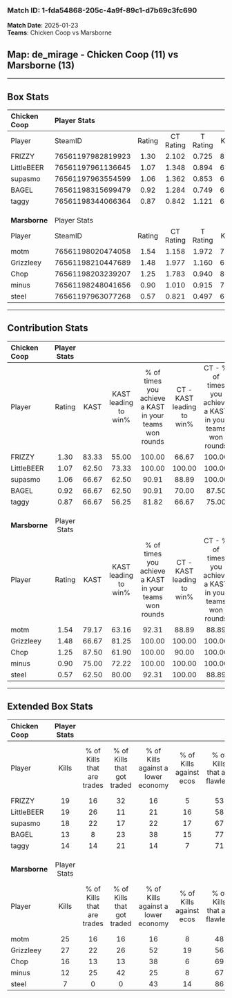 ### Match ID: 1-fda54868-205c-4a9f-89c1-d7b69c3fc690  
**Match Date**: 2025-01-23  
**Teams**: Chicken Coop vs Marsborne  

## **Map**: de_mirage - Chicken Coop (11) vs Marsborne (13)  
---  

## Box Stats  

| **Chicken Coop** | Player Stats      |        |           |          |       |      |       |         |        |      |     |
| :- | :- | :-: | :-: | :-: | :-: | :-: | :-: | :-: | :-: | :-: | :-: |
| Player           | SteamID           | Rating | CT Rating | T Rating | KAST  | ADR  | Kills | Assists | Deaths | K/D  | HS% |
| FRIZZY           | 76561197982819923 |  1.30  |   2.102   |  0.725   | 83.33 | 88.2 |  19   |   10    |   17   | 1.12 | 47  |
| LittleBEER       | 76561197961136645 |  1.07  |   1.348   |  0.894   | 62.50 | 60.0 |  19   |    3    |   15   | 1.27 | 52  |
| supasmo          | 76561197963554599 |  1.06  |   1.362   |  0.853   | 66.67 | 83.3 |  18   |    4    |   19   | 0.95 | 44  |
| BAGEL            | 76561198315699479 |  0.92  |   1.284   |  0.749   | 66.67 | 81.7 |  13   |   11    |   18   | 0.72 | 46  |
| taggy            | 76561198344066364 |  0.87  |   0.842   |  1.121   | 66.67 | 62.5 |  14   |    4    |   18   | 0.78 | 50  |
|                  |                   |        |           |          |       |      |       |         |        |      |     |
|                  |                   |        |           |          |       |      |       |         |        |      |     |
|                  |                   |        |           |          |       |      |       |         |        |      |     |
| **Marsborne**    | Player Stats      |        |           |          |       |      |       |         |        |      |     |
| Player           | SteamID           | Rating | CT Rating | T Rating | KAST  | ADR  | Kills | Assists | Deaths | K/D  | HS% |
| motm             | 76561198020474058 |  1.54  |   1.158   |  1.972   | 79.17 | 96.6 |  25   |    1    |   14   | 1.79 | 64  |
| Grizzleey        | 76561198210447689 |  1.48  |   1.977   |  1.160   | 66.67 | 98.8 |  27   |    5    |   17   | 1.59 | 44  |
| Chop             | 76561198203239207 |  1.25  |   1.783   |  0.940   | 87.50 | 78.3 |  16   |    8    |   14   | 1.14 | 43  |
| minus            | 76561198248041656 |  0.90  |   1.010   |  0.915   | 75.00 | 75.3 |  12   |   14    |   20   | 0.60 | 58  |
| steel            | 76561197963077268 |  0.57  |   0.821   |  0.497   | 62.50 | 50.8 |   7   |    9    |   18   | 0.39 | 14  |
---  

## Contribution Stats  

| **Chicken Coop** | Player Stats |       |                      |                                                        |                           |                                                             |                          |                                                            |
| :- | :-: | :-: | :-: | :-: | :-: | :-: | :-: | :-: |
| Player           |    Rating    | KAST  | KAST leading to win% | % of times you achieve a KAST in your teams won rounds | CT - KAST leading to win% | CT - % of times you achieve a KAST in your teams won rounds | T - KAST leading to win% | T - % of times you achieve a KAST in your teams won rounds |
| FRIZZY           |     1.30     | 83.33 |        55.00         |                         100.00                         |           66.67           |                           100.00                            |          37.50           |                           100.00                           |
| LittleBEER       |     1.07     | 62.50 |        73.33         |                         100.00                         |          100.00           |                           100.00                            |          42.86           |                           100.00                           |
| supasmo          |     1.06     | 66.67 |        62.50         |                         90.91                          |           88.89           |                           100.00                            |          28.57           |                           66.67                            |
| BAGEL            |     0.92     | 66.67 |        62.50         |                         90.91                          |           70.00           |                            87.50                            |          50.00           |                           100.00                           |
| taggy            |     0.87     | 66.67 |        56.25         |                         81.82                          |           66.67           |                            75.00                            |          42.86           |                           100.00                           |
|                  |              |       |                      |                                                        |                           |                                                             |                          |                                                            |
|                  |              |       |                      |                                                        |                           |                                                             |                          |                                                            |
|                  |              |       |                      |                                                        |                           |                                                             |                          |                                                            |
| **Marsborne**    | Player Stats |       |                      |                                                        |                           |                                                             |                          |                                                            |
| Player           |    Rating    | KAST  | KAST leading to win% | % of times you achieve a KAST in your teams won rounds | CT - KAST leading to win% | CT - % of times you achieve a KAST in your teams won rounds | T - KAST leading to win% | T - % of times you achieve a KAST in your teams won rounds |
| motm             |     1.54     | 79.17 |        63.16         |                         92.31                          |           88.89           |                            88.89                            |          40.00           |                           100.00                           |
| Grizzleey        |     1.48     | 66.67 |        81.25         |                         100.00                         |          100.00           |                           100.00                            |          57.14           |                           100.00                           |
| Chop             |     1.25     | 87.50 |        61.90         |                         100.00                         |           90.00           |                           100.00                            |          36.36           |                           100.00                           |
| minus            |     0.90     | 75.00 |        72.22         |                         100.00                         |          100.00           |                           100.00                            |          44.44           |                           100.00                           |
| steel            |     0.57     | 62.50 |        80.00         |                         92.31                          |          100.00           |                            88.89                            |          57.14           |                           100.00                           |
---  

## Extended Box Stats  

| **Chicken Coop** | Player Stats |                            |                            |                                    |                         |                              |                                 |        |                             |                                     |                          |                               |                            |
| :- | :-: | :-: | :-: | :-: | :-: | :-: | :-: | :-: | :-: | :-: | :-: | :-: | :-: |
| Player           |    Kills     | % of Kills that are trades | % of Kills that got traded | % of Kills against a lower economy | % of Kills against ecos | % of Kills that are flawless | % of Kills that are close duels | Deaths | % of Deaths that get traded | % of Deaths against a lower economy | % of Deaths against ecos | % of Deaths that are flawless | % of Deaths that are close |
| FRIZZY           |      19      |             16             |             32             |                 16                 |            5            |              53              |               16                |   17   |             29              |                 18                  |            6             |              59               |             18             |
| LittleBEER       |      19      |             26             |             11             |                 21                 |           16            |              58              |                0                |   15   |             13              |                  7                  |            0             |              73               |             7              |
| supasmo          |      18      |             22             |             17             |                 22                 |           17            |              67              |               22                |   19   |             11              |                 11                  |            5             |              58               |             0              |
| BAGEL            |      13      |             8              |             23             |                 38                 |           15            |              77              |                8                |   18   |             22              |                 17                  |            6             |              67               |             0              |
| taggy            |      14      |             14             |             21             |                 14                 |            7            |              71              |                7                |   18   |             28              |                 11                  |            0             |              44               |             0              |
|                  |              |                            |                            |                                    |                         |                              |                                 |        |                             |                                     |                          |                               |                            |
|                  |              |                            |                            |                                    |                         |                              |                                 |        |                             |                                     |                          |                               |                            |
|                  |              |                            |                            |                                    |                         |                              |                                 |        |                             |                                     |                          |                               |                            |
| **Marsborne**    | Player Stats |                            |                            |                                    |                         |                              |                                 |        |                             |                                     |                          |                               |                            |
| Player           |    Kills     | % of Kills that are trades | % of Kills that got traded | % of Kills against a lower economy | % of Kills against ecos | % of Kills that are flawless | % of Kills that are close duels | Deaths | % of Deaths that get traded | % of Deaths against a lower economy | % of Deaths against ecos | % of Deaths that are flawless | % of Deaths that are close |
| motm             |      25      |             16             |             16             |                 16                 |            8            |              48              |                4                |   14   |              7              |                  7                  |            0             |              64               |             14             |
| Grizzleey        |      27      |             22             |             26             |                 52                 |           19            |              56              |               11                |   17   |             24              |                 18                  |            6             |              71               |             0              |
| Chop             |      16      |             13             |             13             |                 38                 |            6            |              69              |                0                |   14   |             36              |                  0                  |            0             |              50               |             14             |
| minus            |      12      |             25             |             42             |                 25                 |            8            |              67              |                0                |   20   |             15              |                 15                  |            5             |              60               |             15             |
| steel            |      7       |             0              |             0              |                 43                 |           14            |              86              |                0                |   18   |             22              |                 11                  |            0             |              72               |             11             |
